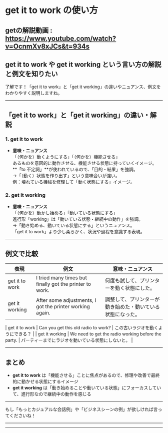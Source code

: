 # get it to work の使い方

## getの解説動画 : https://www.youtube.com/watch?v=OcnmXv8xJCs&t=934s

## get it to work や get it working という言い方の解説と例文を知りたい

了解です！「get it to work」と「get it working」の違いやニュアンス、例文をわかりやすく説明しますね。

---

## 「get it to work」と「get it working」の違い・解説

### 1. get it to work
- **意味・ニュアンス**  
「（何かを）動くようにする」「（何かを）機能させる」  
あるものを意図的に動作させる、機能させる状態に持っていくイメージ。  
**「to 不定詞」**が使われているので、「目的・結果」を強調。  
→「（動く）状態を作り出す」という意味合いが強い。  
例：壊れている機械を修理して「動く状態にする」イメージ。

### 2. get it working
- **意味・ニュアンス**  
「（何かを）動かし始める」「動いている状態にする」  
進行形「working」は「動いている状態・継続中の動作」を強調。  
→「動き始める、動いている状態にする」というニュアンス。  
「get it to work」より少し柔らかく、状況や過程を意識する表現。

---

## 例文で比較

| 表現 | 例文 | 意味・ニュアンス |
|-|-|-|
| get it to work | I tried many times but finally got the printer to work. | 何度も試して、プリンターを動く状態にした。 |
| get it working | After some adjustments, I got the printer working again. | 調整して、プリンターが動き始めた・動いている状態になった。 |

| get it to work | Can you get this old radio to work? | この古いラジオを動くようにできる？ |
| get it working | We need to get the radio working before the party. | パーティーまでにラジオを動いている状態にしないと。 |

---

## まとめ
- **get it to work** は「機能させる」ことに焦点があるので、修理や改善で最終的に動かせる状態にするイメージ  
- **get it working** は「動き始めることや動いている状態」にフォーカスしていて、進行形なので継続中の動作を感じる  

---

もし「もっとカジュアルな会話例」や「ビジネスシーンの例」が欲しければ言ってくださいね！

---
---

<br>
